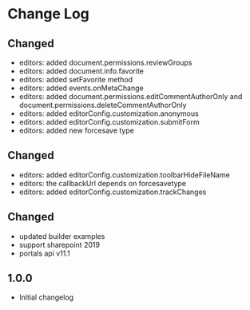 # Change Log

## Changed
- editors: added document.permissions.reviewGroups
- editors: added document.info.favorite
- editors: added setFavorite method
- editors: added events.onMetaChange
- editors: added document.permissions.editCommentAuthorOnly and document.permissions.deleteCommentAuthorOnly
- editors: added editorConfig.customization.anonymous
- editors: added editorConfig.customization.submitForm
- editors: added new forcesave type

## Changed
- editors: added editorConfig.customization.toolbarHideFileName
- editors: the callbackUrl depends on forcesavetype
- editors: added editorConfig.customization.trackChanges

## Changed
- updated builder examples
- support sharepoint 2019
- portals api v11.1

## 1.0.0
- Initial changelog